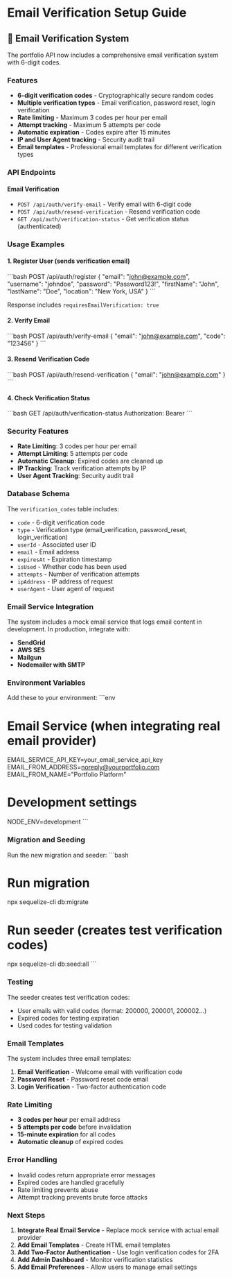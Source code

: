 # Email Verification Setup Guide

## 📧 Email Verification System

The portfolio API now includes a comprehensive email verification system with 6-digit codes.

### Features

- **6-digit verification codes** - Cryptographically secure random codes
- **Multiple verification types** - Email verification, password reset, login verification
- **Rate limiting** - Maximum 3 codes per hour per email
- **Attempt tracking** - Maximum 5 attempts per code
- **Automatic expiration** - Codes expire after 15 minutes
- **IP and User Agent tracking** - Security audit trail
- **Email templates** - Professional email templates for different verification types

### API Endpoints

#### Email Verification
- `POST /api/auth/verify-email` - Verify email with 6-digit code
- `POST /api/auth/resend-verification` - Resend verification code
- `GET /api/auth/verification-status` - Get verification status (authenticated)

### Usage Examples

#### 1. Register User (sends verification email)
\`\`\`bash
POST /api/auth/register
{
  "email": "john@example.com",
  "username": "johndoe",
  "password": "Password123!",
  "firstName": "John",
  "lastName": "Doe",
  "location": "New York, USA"
}
\`\`\`

Response includes `requiresEmailVerification: true`

#### 2. Verify Email
\`\`\`bash
POST /api/auth/verify-email
{
  "email": "john@example.com",
  "code": "123456"
}
\`\`\`

#### 3. Resend Verification Code
\`\`\`bash
POST /api/auth/resend-verification
{
  "email": "john@example.com"
}
\`\`\`

#### 4. Check Verification Status
\`\`\`bash
GET /api/auth/verification-status
Authorization: Bearer <token>
\`\`\`

### Security Features

- **Rate Limiting**: 3 codes per hour per email
- **Attempt Limiting**: 5 attempts per code
- **Automatic Cleanup**: Expired codes are cleaned up
- **IP Tracking**: Track verification attempts by IP
- **User Agent Tracking**: Security audit trail

### Database Schema

The `verification_codes` table includes:
- `code` - 6-digit verification code
- `type` - Verification type (email_verification, password_reset, login_verification)
- `userId` - Associated user ID
- `email` - Email address
- `expiresAt` - Expiration timestamp
- `isUsed` - Whether code has been used
- `attempts` - Number of verification attempts
- `ipAddress` - IP address of request
- `userAgent` - User agent of request

### Email Service Integration

The system includes a mock email service that logs email content in development. In production, integrate with:

- **SendGrid**
- **AWS SES**
- **Mailgun**
- **Nodemailer with SMTP**

### Environment Variables

Add these to your environment:
\`\`\`env
# Email Service (when integrating real email provider)
EMAIL_SERVICE_API_KEY=your_email_service_api_key
EMAIL_FROM_ADDRESS=noreply@yourportfolio.com
EMAIL_FROM_NAME="Portfolio Platform"

# Development settings
NODE_ENV=development
\`\`\`

### Migration and Seeding

Run the new migration and seeder:
\`\`\`bash
# Run migration
npx sequelize-cli db:migrate

# Run seeder (creates test verification codes)
npx sequelize-cli db:seed:all
\`\`\`

### Testing

The seeder creates test verification codes:
- User emails with valid codes (format: 200000, 200001, 200002...)
- Expired codes for testing expiration
- Used codes for testing validation

### Email Templates

The system includes three email templates:
1. **Email Verification** - Welcome email with verification code
2. **Password Reset** - Password reset code email
3. **Login Verification** - Two-factor authentication code

### Rate Limiting

- **3 codes per hour** per email address
- **5 attempts per code** before invalidation
- **15-minute expiration** for all codes
- **Automatic cleanup** of expired codes

### Error Handling

- Invalid codes return appropriate error messages
- Expired codes are handled gracefully
- Rate limiting prevents abuse
- Attempt tracking prevents brute force attacks

### Next Steps

1. **Integrate Real Email Service** - Replace mock service with actual email provider
2. **Add Email Templates** - Create HTML email templates
3. **Add Two-Factor Authentication** - Use login verification codes for 2FA
4. **Add Admin Dashboard** - Monitor verification statistics
5. **Add Email Preferences** - Allow users to manage email settings
